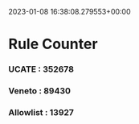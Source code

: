 2023-01-08 16:38:08.279553+00:00
# Rule Counter 
 ### UCATE : 352678

 ### Veneto : 89430

 ### Allowlist : 13927